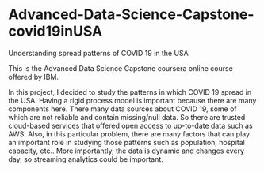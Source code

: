 # Advanced-Data-Science-Capstone-covid19inUSA

Understanding spread patterns of COVID 19 in the USA

This is the Advanced Data Science Capstone coursera online course offered by IBM. 

In this project, I decided to study the patterns in which COVID 19 spread in the USA. Having a rigid process model is important because there are many components here. There many data sources about COVID 19, some of which are not reliable and contain missing/null data. So there are trusted cloud-based services that offered open access to up-to-date data such as AWS. Also, in this particular problem, there are many factors that can play an important role in studying those patterns such as population, hospital capacity, etc.. More importantly, the data is dynamic and changes every day, so streaming analytics could be important. 


